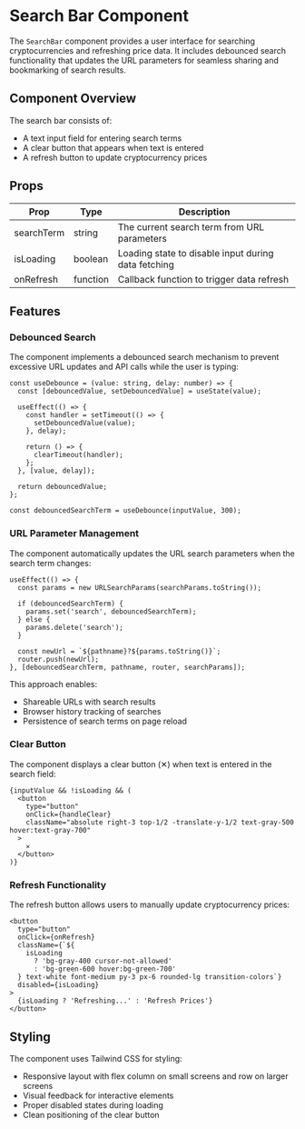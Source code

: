 # Search Bar Component

The `SearchBar` component provides a user interface for searching cryptocurrencies and refreshing price data. It includes debounced search functionality that updates the URL parameters for seamless sharing and bookmarking of search results.

## Component Overview

The search bar consists of:
- A text input field for entering search terms
- A clear button that appears when text is entered
- A refresh button to update cryptocurrency prices

## Props

| Prop | Type | Description |
|------|------|-------------|
| searchTerm | string | The current search term from URL parameters |
| isLoading | boolean | Loading state to disable input during data fetching |
| onRefresh | function | Callback function to trigger data refresh |

## Features

### Debounced Search

The component implements a debounced search mechanism to prevent excessive URL updates and API calls while the user is typing:

```tsx
const useDebounce = (value: string, delay: number) => {
  const [debouncedValue, setDebouncedValue] = useState(value);

  useEffect(() => {
    const handler = setTimeout(() => {
      setDebouncedValue(value);
    }, delay);

    return () => {
      clearTimeout(handler);
    };
  }, [value, delay]);

  return debouncedValue;
};

const debouncedSearchTerm = useDebounce(inputValue, 300);
```

### URL Parameter Management

The component automatically updates the URL search parameters when the search term changes:

```tsx
useEffect(() => {
  const params = new URLSearchParams(searchParams.toString());

  if (debouncedSearchTerm) {
    params.set('search', debouncedSearchTerm);
  } else {
    params.delete('search');
  }

  const newUrl = `${pathname}?${params.toString()}`;
  router.push(newUrl);
}, [debouncedSearchTerm, pathname, router, searchParams]);
```

This approach enables:
- Shareable URLs with search results
- Browser history tracking of searches
- Persistence of search terms on page reload

### Clear Button

The component displays a clear button (✕) when text is entered in the search field:

```tsx
{inputValue && !isLoading && (
  <button
    type="button"
    onClick={handleClear}
    className="absolute right-3 top-1/2 -translate-y-1/2 text-gray-500 hover:text-gray-700"
  >
    ✕
  </button>
)}
```

### Refresh Functionality

The refresh button allows users to manually update cryptocurrency prices:

```tsx
<button
  type="button"
  onClick={onRefresh}
  className={`${
    isLoading
      ? 'bg-gray-400 cursor-not-allowed'
      : 'bg-green-600 hover:bg-green-700'
  } text-white font-medium py-3 px-6 rounded-lg transition-colors`}
  disabled={isLoading}
>
  {isLoading ? 'Refreshing...' : 'Refresh Prices'}
</button>
```

## Styling

The component uses Tailwind CSS for styling:
- Responsive layout with flex column on small screens and row on larger screens
- Visual feedback for interactive elements
- Proper disabled states during loading
- Clean positioning of the clear button